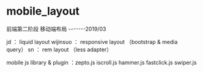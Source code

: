 # mobile_layout
前端第二阶段 移动端布局 -------2019/03


jd ：   liquid layout
wijinsuo ： responsive layout （bootstrap & media query）
sn ：   rem layout  （less adapter）

mobile js library & plugin  ：zepto.js  iscroll.js hammer.js  fastclick.js swiper.js
